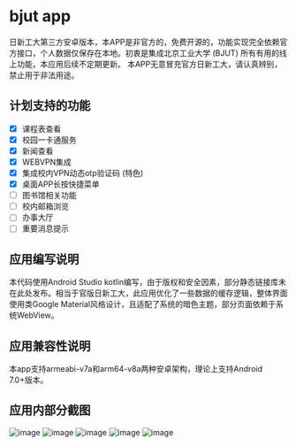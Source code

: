 # bjut app

日新工大第三方安卓版本，本APP是非官方的，免费开源的，功能实现完全依赖官方接口，个人数据仅保存在本地。初衷是集成北京工业大学 (BJUT) 所有有用的线上功能，本应用后续不定期更新。
本APP无意冒充官方日新工大，请认真辨别，禁止用于非法用途。

## 计划支持的功能

* [x] 课程表查看
* [x] 校园一卡通服务
* [x] 新闻查看
* [x] WEBVPN集成
* [x] 集成校内VPN动态otp验证码 (特色)
* [x] 桌面APP长按快捷菜单
* [ ] 图书馆相关功能
* [ ] 校内邮箱浏览
* [ ] 办事大厅
* [ ] 重要消息提示

## 应用编写说明

本代码使用Android Studio kotlin编写，由于版权和安全因素，部分静态链接库未在此处发布。相当于官版日新工大，此应用优化了一些数据的缓存逻辑，整体界面使用类Google Material风格设计，且适配了系统的暗色主题，部分页面依赖于系统WebView。

## 应用兼容性说明

本app支持armeabi-v7a和arm64-v8a两种安卓架构，理论上支持Android 7.0+版本。

## 应用内部分截图

![image](./img/1.jpg)
![image](./img/2.jpg)
![image](./img/3.jpg)
![image](./img/4.jpg)
![image](./img/5.jpg)